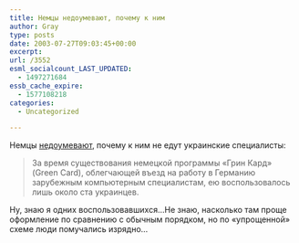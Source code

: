 ```yaml
---
title: Немцы недоумевают, почему к ним
author: Gray
type: posts
date: 2003-07-27T09:03:45+00:00
excerpt:
url: /3552
esml_socialcount_LAST_UPDATED:
  - 1497271684
essb_cache_expire:
  - 1577108218
categories:
  - Uncategorized

---
```








Немцы <a href="http://www.korrespondent.net/main/75808" target="_blank">недоумевают</a>, почему к ним не едут украинские специалисты:

> За время существования немецкой программы &#171;Грин Кард&#187; (Green Card), облегчающей въезд на работу в Германию зарубежным компьютерным специалистам, ею воспользовалось лишь около ста украинцев.

Ну, знаю я одних воспользовавшихся&#8230;Не знаю, насколько там проще оформление по сравнению с обычным порядком, но по &#171;упрощенной&#187; схеме люди помучались изрядно&#8230;